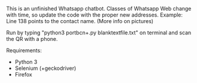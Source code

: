 This is an unfinished Whatsapp chatbot.
Classes of Whatsapp Web change with time, so update the code with the proper new addresses. Example: Line 138 points to the contact name. (More info on pictures)

Run by typing "python3 portbcn+.py blanktextfile.txt" on terminal and scan the QR with a phone.

Requirements:
 - Python 3
 - Selenium (+geckodriver)
 - Firefox
